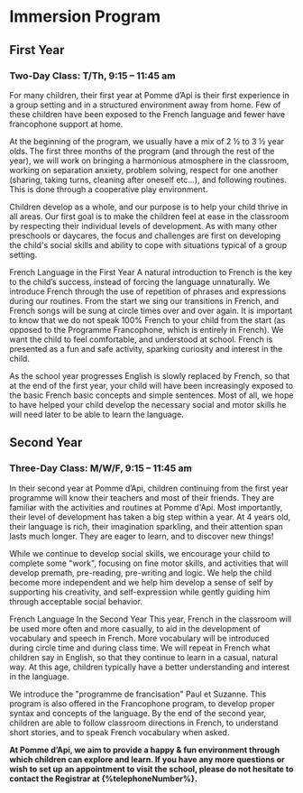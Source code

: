 # Immersion Program

## First Year

### Two-Day Class: T/Th, 9:15 – 11:45 am

For many children, their first year at Pomme d’Api is their first experience in a group setting and in a structured environment away from home. Few of these children have been exposed to the French language and fewer have francophone support at home.

At the beginning of the program, we usually have a mix of 2 ½ to 3 ½ year olds. The first three months of the program (and through the rest of the year), we will work on bringing a harmonious atmosphere in the classroom, working on separation anxiety, problem solving, respect for one another (sharing, taking turns, cleaning after oneself etc...), and following routines. This is done through a cooperative play environment.

Children develop as a whole, and our purpose is to help your child thrive in all areas. Our first goal is to make the children feel at ease in the classroom by respecting their individual levels of development. As with many other preschools or daycares, the focus and challenges are first on developing the child's social skills and ability to cope with situations typical of a group setting.

French Language in the First Year 
A natural introduction to French is the key to the child’s success, instead of forcing the language unnaturally. We introduce French through the use of repetition of phrases and expressions during our routines. From the start we sing our transitions in French, and French songs will be sung at circle times over and over again. It is important to know that we do not speak 100% French to your child from the start (as opposed to the Programme Francophone, which is entirely in French). We want the child to feel comfortable, and understood at school. French is presented as a fun and safe activity, sparking curiosity and interest in the child.

As the school year progresses English is slowly replaced by French, so that at the end of the first year, your child will have been increasingly exposed to the basic French basic concepts and simple sentences. Most of all, we hope to have helped your child develop the necessary social and motor skills he will need later to be able to learn the language.

## Second Year

### Three-Day Class: M/W/F,  9:15 – 11:45 am

In their second year at Pomme d’Api, children continuing from the first year programme will know their teachers and most of their friends. They are familiar with the activities and routines at Pomme d'Api. Most importantly, their level of development has taken a big step within a year. At 4 years old, their language is rich, their imagination sparkling, and their attention span lasts much longer. They are eager to learn, and to discover new things!

While we continue to develop social skills, we encourage your child to complete some "work", focusing on fine motor skills, and activities that will develop premath, pre-reading, pre-writing and logic. We help the child become more independent and we help him develop a sense of self by supporting his creativity, and self-expression while gently guiding him through acceptable social behavior.

French Language In the Second Year 
This year, French in the classroom will be used more often and more casually, to aid in the development of vocabulary and speech in French. More vocabulary will be introduced during circle time and during class time. We will repeat in French what children say in English, so that they continue to learn in a casual, natural way. At this age, children typically have a better understanding and interest in the language.

We introduce the "programme de francisation" Paul et Suzanne. This program is also offered in the Francophone program, to develop proper syntax and concepts of the language. By the end of the second year, children are able to follow classroom directions in French, to understand short stories, and to speak French vocabulary when asked.

__At Pomme d’Api, we aim to provide a happy & fun environment through which children can explore and learn. If you have any more questions or wish to set up an appointment to visit the school, please do not hesitate to contact the Registrar at {%telephoneNumber%}.__